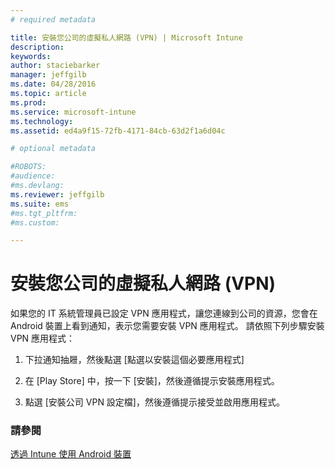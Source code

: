 ```yaml
---
# required metadata

title: 安裝您公司的虛擬私人網路 (VPN) | Microsoft Intune
description:
keywords:
author: staciebarker
manager: jeffgilb
ms.date: 04/28/2016
ms.topic: article
ms.prod:
ms.service: microsoft-intune
ms.technology:
ms.assetid: ed4a9f15-72fb-4171-84cb-63d2f1a6d04c

# optional metadata

#ROBOTS:
#audience:
#ms.devlang:
ms.reviewer: jeffgilb
ms.suite: ems
#ms.tgt_pltfrm:
#ms.custom:

---
```



# 安裝您公司的虛擬私人網路 (VPN)

如果您的 IT 系統管理員已設定 VPN 應用程式，讓您連線到公司的資源，您會在 Android 裝置上看到通知，表示您需要安裝 VPN 應用程式。 請依照下列步驟安裝 VPN 應用程式：

1.  下拉通知抽屜，然後點選 [點選以安裝這個必要應用程式]

2.  在 [Play Store] 中，按一下 [安裝]，然後遵循提示安裝應用程式。

3.  點選 [安裝公司 VPN 設定檔]，然後遵循提示接受並啟用應用程式。

### 請參閱
[透過 Intune 使用 Android 裝置](using-your-android-device-with-intune.md)

<!--HONumber=May16_HO2-->


